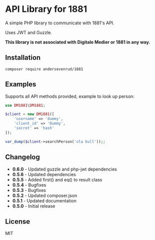 # API Library for 1881

A simple PHP library to communicate with 1881's API.

Uses JWT and Guzzle.

**This library is not associated with Digitale Medier or 1881 in any way.**

## Installation

```
composer require andersevenrud/1881
```

## Examples

Supports all API methods provided, example to look up person:

```php
use DM1881\DM1881;

$client = new DM1881([
    'username' => 'dummy',
    'client_id' => 'Dummy',
    'secret' => 'hash'
]);

var_dump($client->searchPerson('ola bull'));;
```

## Changelog
* **0.6.0** - Updated guzzle and php-jwt dependencies
* **0.5.6** - Updated dependencies
* **0.5.5** - Added first() and eq() to result class
* **0.5.4** - Bugfixes
* **0.5.3** - Bugfixes
* **0.5.2** - Updated composer.json
* **0.5.1** - Updated documentation
* **0.5.0** - Initial release

## License

MIT
